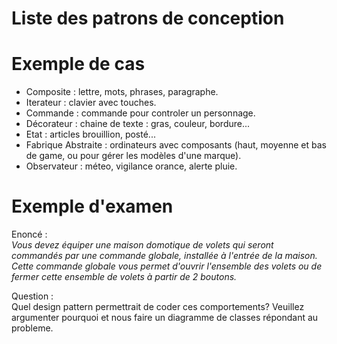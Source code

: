 Liste des patrons de conception
========

# Exemple de cas

- Composite : lettre, mots, phrases, paragraphe.
- Iterateur : clavier avec touches.
- Commande : commande pour controler un personnage.
- Décorateur : chaine de texte : gras, couleur, bordure...
- Etat : articles brouillion, posté...
- Fabrique Abstraite : ordinateurs avec composants (haut, moyenne et bas de game, ou pour gérer les modèles d'une marque).
- Observateur : méteo, vigilance orance, alerte pluie.

# Exemple d'examen

Enoncé :  
*Vous devez équiper une maison domotique de volets qui seront commandés par une commande globale, installée à l'entrée de la maison. Cette commande globale vous permet d'ouvrir l'ensemble des volets ou de fermer cette ensemble de volets à partir de 2 boutons.*

Question :  
Quel design pattern permettrait de coder ces comportements? Veuillez argumenter pourquoi et nous faire un diagramme de classes répondant au probleme.
